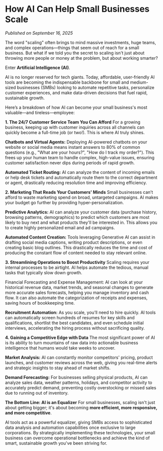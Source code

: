 # How AI Can Help Small Businesses Scale

*Published on September 16, 2025*

The word "scaling" often brings to mind massive investments, huge teams, and complex operations—things that seem out of reach for a small business. But what if we told you the secret to scaling isn't just about throwing more people or money at the problem, but about working smarter?

Enter **Artificial Intelligence (AI)**.

AI is no longer reserved for tech giants. Today, affordable, user-friendly AI tools are becoming the indispensable backbone for small and medium-sized businesses (SMBs) looking to automate repetitive tasks, personalize customer experiences, and make data-driven decisions that fuel rapid, sustainable growth.

Here’s a breakdown of how AI can become your small business's most valuable—and tireless—employee:

**1. The 24/7 Customer Service Team You Can Afford**
For a growing business, keeping up with customer inquiries across all channels can quickly become a full-time job (or two!). This is where AI truly shines.

**Chatbots and Virtual Agents:** Deploying AI-powered chatbots on your website or social media means instant answers to 80% of common questions (e.g., "What are your hours?", "How do I track my order?"). This frees up your human team to handle complex, high-value issues, ensuring customer satisfaction never dips during periods of rapid growth.

**Automated Ticket Routing:** AI can analyze the content of incoming emails or help desk tickets and automatically route them to the correct department or agent, drastically reducing resolution time and improving efficiency.

**2. Marketing That Reads Your Customers' Minds**
Small businesses can’t afford to waste marketing spend on broad, untargeted campaigns. AI makes your budget go further by providing hyper-personalization.

**Predictive Analytics:** AI can analyze your customer data (purchase history, browsing patterns, demographics) to predict which customers are most likely to buy next and what products they'll be interested in. This allows you to create highly personalized email and ad campaigns.

**Automated Content Creation:** Tools leveraging Generative AI can assist in drafting social media captions, writing product descriptions, or even creating basic blog outlines. This drastically reduces the time and cost of producing the constant flow of content needed to stay relevant online.

**3. Streamlining Operations to Boost Productivity**
Scaling requires your internal processes to be airtight. AI helps automate the tedious, manual tasks that typically slow down growth.

Financial Forecasting and Expense Management: AI can look at your historical revenue data, market trends, and seasonal changes to generate more accurate sales forecasts, helping you manage inventory and cash flow. It can also automate the categorization of receipts and expenses, saving hours of bookkeeping time.

**Recruitment Automation:** As you scale, you’ll need to hire quickly. AI tools can automatically screen hundreds of resumes for key skills and qualifications, shortlist the best candidates, and even schedule initial interviews, accelerating the hiring process without sacrificing quality.

**4. Gaining a Competitive Edge with Data**
The most significant power of AI is its ability to turn mountains of raw data into actionable business intelligence that humans would take weeks to uncover.

**Market Analysis:** AI can constantly monitor competitors' pricing, product launches, and customer reviews across the web, giving you real-time alerts and strategic insights to stay ahead of market shifts.

**Demand Forecasting:** For businesses selling physical products, AI can analyze sales data, weather patterns, holidays, and competitor activity to accurately predict demand, preventing costly overstocking or missed sales due to running out of inventory.

**The Bottom Line: AI is an Equalizer**
For small businesses, scaling isn't just about getting bigger; it's about becoming **more efficient, more responsive, and more competitive**.

AI tools act as a powerful equalizer, giving SMBs access to sophisticated data analysis and automation capabilities once exclusive to large corporations. By strategically implementing these technologies, your small business can overcome operational bottlenecks and achieve the kind of smart, sustainable growth you've been striving for.
